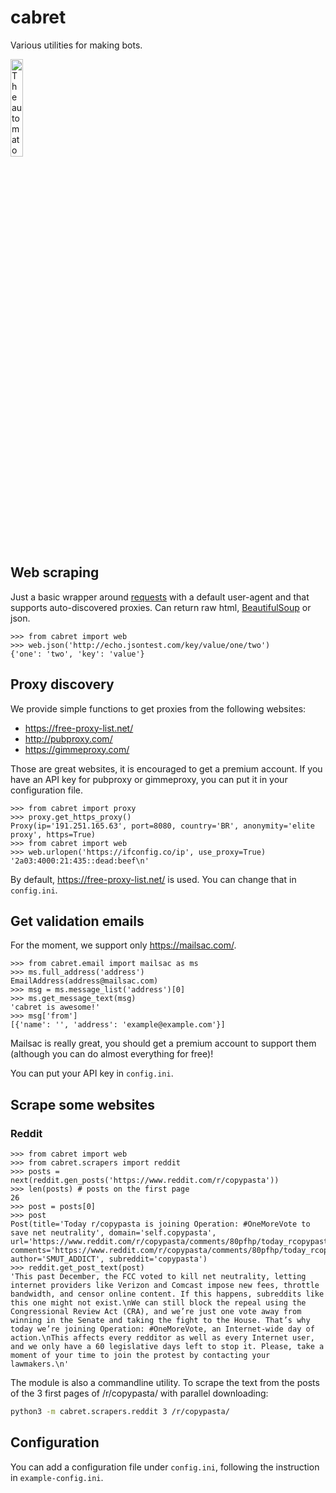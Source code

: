 cabret
======

Various utilities for making bots.

<img src="http://ffden-2.phys.uaf.edu/webproj/212_spring_2015/Katrina_Howe/Howe_Katrina/Pictures%20for%20Web%20Proj/Hugo1.JPG"
title="The automaton from the book The Invention of Hugo Cabret" width="20%"/>

Web scraping
------------

Just a basic wrapper around
[requests](http://docs.python-requests.org/en/master/) with a default
user-agent and that supports auto-discovered proxies. Can return raw
html,
[BeautifulSoup](https://www.crummy.com/software/BeautifulSoup/bs4/doc/)
or json.

``` pycon
>>> from cabret import web
>>> web.json('http://echo.jsontest.com/key/value/one/two')
{'one': 'two', 'key': 'value'}
```

Proxy discovery
---------------

We provide simple functions to get proxies from the following websites:

-   https://free-proxy-list.net/
-   http://pubproxy.com/
-   https://gimmeproxy.com/

Those are great websites, it is encouraged to get a premium account. If
you have an API key for pubproxy or gimmeproxy, you can put it in your
configuration file.

``` pycon
>>> from cabret import proxy
>>> proxy.get_https_proxy()
Proxy(ip='191.251.165.63', port=8080, country='BR', anonymity='elite proxy', https=True)
>>> from cabret import web
>>> web.urlopen('https://ifconfig.co/ip', use_proxy=True)
'2a03:4000:21:435::dead:beef\n'
```

By default, https://free-proxy-list.net/ is used. You can change that in
`config.ini`.

Get validation emails
---------------------

For the moment, we support only https://mailsac.com/.

``` pycon
>>> from cabret.email import mailsac as ms
>>> ms.full_address('address')
EmailAddress(address@mailsac.com)
>>> msg = ms.message_list('address')[0]
>>> ms.get_message_text(msg)
'cabret is awesome!'
>>> msg['from']
[{'name': '', 'address': 'example@example.com'}]
```

Mailsac is really great, you should get a premium account to support
them (although you can do almost everything for free)!

You can put your API key in `config.ini`.

Scrape some websites
--------------------

### Reddit

``` pycon
>>> from cabret import web
>>> from cabret.scrapers import reddit
>>> posts = next(reddit.gen_posts('https://www.reddit.com/r/copypasta'))
>>> len(posts) # posts on the first page
26
>>> post = posts[0]
>>> post
Post(title='Today r/copypasta is joining Operation: #OneMoreVote to save net neutrality', domain='self.copypasta', url='https://www.reddit.com/r/copypasta/comments/80pfhp/today_rcopypasta_is_joining_operation_onemorevote/', comments='https://www.reddit.com/r/copypasta/comments/80pfhp/today_rcopypasta_is_joining_operation_onemorevote/', author='SMUT_ADDICT', subreddit='copypasta')
>>> reddit.get_post_text(post)
'This past December, the FCC voted to kill net neutrality, letting internet providers like Verizon and Comcast impose new fees, throttle bandwidth, and censor online content. If this happens, subreddits like this one might not exist.\nWe can still block the repeal using the Congressional Review Act (CRA), and we’re just one vote away from winning in the Senate and taking the fight to the House. That’s why today we’re joining Operation: #OneMoreVote, an Internet-wide day of action.\nThis affects every redditor as well as every Internet user, and we only have a 60 legislative days left to stop it. Please, take a moment of your time to join the protest by contacting your lawmakers.\n'
```

The module is also a commandline utility. To scrape the text from the
posts of the 3 first pages of /r/copypasta/ with parallel downloading:

``` bash
python3 -m cabret.scrapers.reddit 3 /r/copypasta/
```

Configuration
-------------

You can add a configuration file under `config.ini`, following the
instruction in `example-config.ini`.
